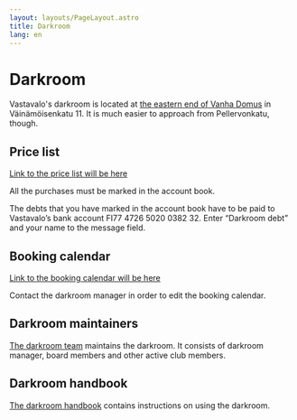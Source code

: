 ```yaml
---
layout: layouts/PageLayout.astro
title: Darkroom
lang: en
---
```


# Darkroom

Vastavalo's darkroom is located at [the eastern end of Vanha Domus](https://goo.gl/maps/9P6CgRTCuiCR1NSZA) in Väinämöisenkatu 11. It is much easier to approach from Pellervonkatu, though.

## Price list

[Link to the price list will be here](#)

All the purchases must be marked in the account book.

The debts that you have marked in the account book have to be paid to Vastavalo’s bank account FI77 4726 5020 0382 32. Enter “Darkroom debt” and your name to the message field.

## Booking calendar

[Link to the booking calendar will be here](#)

Contact the darkroom manager in order to edit the booking calendar.

## Darkroom maintainers

[The darkroom team](/vastavalo-website/en/people#darkroom) maintains the darkroom. It consists of darkroom manager, board members and other active club members.

## Darkroom handbook

[The darkroom handbook](https://docs.google.com/document/d/e/2PACX-1vQiWFe2CT6II3CGfKBBiiJucI0Po9jHbvcQgA7X_Y9vZn221T2ON5dg0sOqYmASMD-aFuYofP_TuNF1/pub) contains instructions on using the darkroom.
